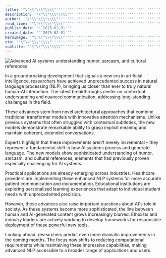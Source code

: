 ```yaml
---
title: '"\"\\"\\\"\\\\"''''''''''''''''''''''''''''''''''''''''''''''''''''''''''''''''The Future of AI: Breakthroughs in Natural Language Processing''''''''''''''''''''''''''''''''''''''''''''''''''''''''''''''''\\\\"\\\"\\"\""'
description: '"\"\\"\\\"\\\\"''''''''''''''''''''''''''''''''''''''''''''''''''''''''''''''''Breakthrough developments in natural language processing are transforming AI capabilities, enabling more natural human-AI interaction and opening new possibilities across industries. These advances represent a fundamental shift in how AI systems process and generate language.''''''''''''''''''''''''''''''''''''''''''''''''''''''''''''''''\\\\"\\\"\\"\""'
author: '"\"\\"\\\"\\\\"''''''''''''''''''''''''''''''''''''''''''''''''''''''''''''''''James Wilson''''''''''''''''''''''''''''''''''''''''''''''''''''''''''''''''\\\\"\\\"\\"\""'
read_time: '"\"\\"\\\"\\\\"''''''''''''''''''''''''''''''''''''''''''''''''''''''''''''''''8 mins''''''''''''''''''''''''''''''''''''''''''''''''''''''''''''''''\\\\"\\\"\\"\""'
publish_date: '''2025-02-01'''
created_date: '''2025-02-01'''
heroImage: '"\"\\"\\\"\\\\"''''''''''''''''''''''''''''''''''''''''''''''''''''''''''''''''https://i.magick.ai/PIXE/1738419452989_magick_img.webp''''''''''''''''''''''''''''''''''''''''''''''''''''''''''''''''\\\\"\\\"\\"\""'
cta: '"\"\\"\\\"\\\\"''''''''''''''''''''''''''''''''''''''''''''''''''''''''''''''''Stay informed about the latest developments in AI technology and join our growing community of tech enthusiasts!''''''''''''''''''''''''''''''''''''''''''''''''''''''''''''''''\\\\"\\\"\\"\""'
subtitle: '"\"\\"\\\"\\\\"''''''''''''''''''''''''''''''''''''''''''''''''''''''''''''''''Latest NLP innovations reshape human-AI interaction''''''''''''''''''''''''''''''''''''''''''''''''''''''''''''''''\\\\"\\\"\\"\""'
---
```


![Advanced AI systems understanding humor, sarcasm, and cultural references](https://i.magick.ai/PIXE/1738419452993_magick_img.webp)

In a groundbreaking development that signals a new era in artificial intelligence, researchers have achieved unprecedented success in natural language processing (NLP), bringing us closer than ever to truly natural human-AI interaction. The latest breakthroughs center on contextual understanding and nuanced communication, addressing long-standing challenges in the field.

These advances stem from novel architectural approaches that combine traditional transformer models with innovative attention mechanisms. Unlike previous systems that often struggled with contextual subtleties, the new models demonstrate remarkable ability to grasp implicit meaning and maintain coherent, extended conversations.

Experts highlight that these improvements aren't merely incremental – they represent a fundamental shift in how AI systems process and generate language. The new models show sophisticated understanding of humor, sarcasm, and cultural references, elements that had previously proven especially challenging for AI systems.

Practical applications are already emerging across industries. Healthcare providers are implementing these enhanced NLP systems for more accurate patient communication and documentation. Educational institutions are exploring personalized learning experiences that adapt to individual student needs with unprecedented precision.

However, these advances also raise important questions about AI's role in society. As these systems become more sophisticated, the line between human and AI-generated content grows increasingly blurred. Ethicists and industry leaders are actively working to develop frameworks for responsible deployment of these powerful new tools.

Looking ahead, researchers predict even more dramatic improvements in the coming months. The focus now shifts to reducing computational requirements while maintaining these impressive capabilities, making advanced NLP accessible to a broader range of applications and users.